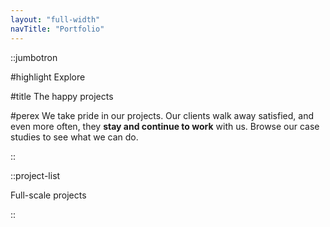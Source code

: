 ```yaml
---
layout: "full-width"
navTitle: "Portfolio"
---
```


::jumbotron

#highlight
Explore

#title
The happy projects

#perex
We take pride in our projects. Our clients walk away satisfied, and even more often, they **stay and continue to work** with us.
Browse our case studies to see what we can do.

::

::project-list

Full-scale projects

::
